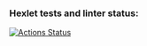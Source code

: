 ### Hexlet tests and linter status:
[![Actions Status](https://github.com/sevaTechoPark/devops-for-programmers-project-lvl1/workflows/hexlet-check/badge.svg)](https://github.com/sevaTechoPark/devops-for-programmers-project-lvl1/actions)